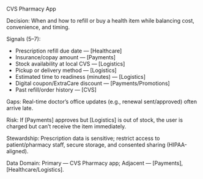 CVS Pharmacy App

Decision: When and how to refill or buy a health item while balancing cost, convenience, and timing.

Signals (5–7):
- Prescription refill due date — [Healthcare]
- Insurance/copay amount — [Payments]
- Stock availability at local CVS — [Logistics]
- Pickup or delivery method — [Logistics]
- Estimated time to readiness (minutes) — [Logistics]
- Digital coupon/ExtraCare discount — [Payments/Promotions]
- Past refill/order history — [CVS]

Gaps: Real-time doctor’s office updates (e.g., renewal sent/approved) often arrive late.

Risk: If [Payments] approves but [Logistics] is out of stock, the user is charged but can’t receive the item immediately.

Stewardship: Prescription data is sensitive; restrict access to patient/pharmacy staff, secure storage, and consented sharing (HIPAA-aligned).

Data Domain: Primary — CVS Pharmacy app; Adjacent — [Payments], [Healthcare/Logistics].


